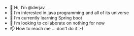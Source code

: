 - 👋 Hi, I’m  @derjav
- 👀 I’m interested in java programming and all of its universe
- 🌱 I’m currently learning Spring boot
- 💞️ I’m looking to collaborate on nothing for now
- 📫 How to reach me ... don't do it :-)

<!---
derjav/derjav is a ✨ special ✨ repository because its `README.md` (this file) appears on your GitHub profile.
You can click the Preview link to take a look at your changes.
--->
